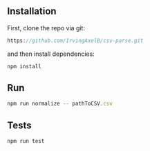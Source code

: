 ## Installation

First, clone the repo via git:

```js
https://github.com/IrvingAxelB/csv-parse.git
```

and then install dependencies:

```js
npm install
```

## Run

```js
npm run normalize -- pathToCSV.csv
```

## Tests

```js
npm run test
```
